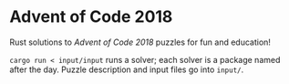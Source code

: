 # Advent of Code 2018

Rust solutions to _Advent of Code 2018_ puzzles for fun and education!

`cargo run < input/input` runs a solver; each solver is a package named after the day.  Puzzle description and input files go into `input/`.
